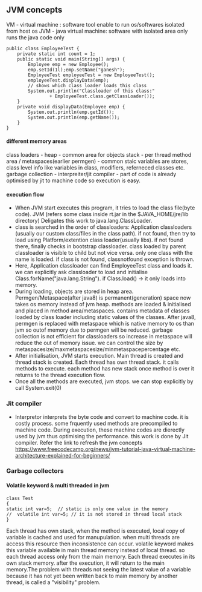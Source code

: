 
## JVM concepts
VM - virtual machine :  software tool enable to run os/softwares isolated from host os
JVM - java virtual machine: software with isolated area only runs the java code only
```
public class EmployeeTest {
    private static int count = 1;
    public static void main(String[] args) {
        Employee emp = new Employee();
        emp.setId(1l);emp.setName("ganesh");
        EmployeeTest employeeTest = new EmployeeTest();
        employeeTest.displayData(emp);
        // shows which class loader loads this class
        System.out.println("Classloader of this class:"
                + EmployeeTest.class.getClassLoader());
    }
    private void displayData(Employee emp) {
        System.out.println(emp.getId());
        System.out.println(emp.getName());
    }
}
```

#### different memory areas
class loaders - 
heap - common area for objects
stack - per thread 
method area / metaspaces(earlier permgen) - common staic variables are stores, class level info like variables in class, modifiers, referneced classes etc.
garbage collection - 
interpreiter/jit compiler - part of code is already optimised by jit to machine code so execution is easy.

#### execution flow
- When JVM start executes this program, it tries to load the class file(byte code). JVM (refers some class inside rt.jar in the $JAVA_HOME/jre/lib directory) Deligates this work to java.lang.ClassLoader.
- class is searched in the order of classloaders: Application classloaders (usually our custom class/files in the class path). if not found, then try to load using Platform/extention class loader(usually libs). if not found there, finally checks in bootstrap classloader. class loaded by parent classloader is visible to child but not vice versa. only one class with the name is loaded. if class is not found, classnotfound exception is thrown.
- Here, Application classloader can find EmployeeTest class and loads it. we can explicitly ask classloader to load and initialise Class.forName("java.lang.String"). if Class.load() -> it only loads into memory.  
- During loading, objects are stored in heap area. Permgen/Metaspace(after java8) is permanent(generation) space now takes os memory instead of jvm heap. methods are loaded & initialised and placed in method area/metaspaces. contains metadata of classes loaded by class loader including static values of the classes. After java8, permgen is replaced with metaspace which is native memory to os than jvm so outof memory due to permgen will be reduced. garbage collection is not efficient for classloaders so increase in metaspace will reduce the out of memory issue. we can control the size by metaspacesize/maxmetaspacesize/minmetaspacepercentage etc.
- After initialisation, JVM starts execution. Main thread is created and thread stack is created. Each thread has own thread stack. it calls methods to execute. each method has new stack once method is over it returns to the thread execution flow. 
- Once all the methods are executed, jvm stops. we can stop explicitly by call System.exit(0)

### Jit compiler
- Interpretor interprets the byte code and convert to machine code. it is costly process. some frquently used methods are precompiled to machine code. During execution, these machine codes are dierectly used by jvm thus optimising the performance. this work is done by Jit compiler. Refer the link to refresh the jvm concepts
https://www.freecodecamp.org/news/jvm-tutorial-java-virtual-machine-architecture-explained-for-beginners/

### Garbage collectors

#### Volatile keyword &  multi threaded in jvm
```
class Test  
{  
static int var=5;  // static is only one value in the memory
//  volatile int var=5; // it is not stored in thread local stack
}  
```
Each thread has own stack, when the method is executed, local copy of variable is cached and used for manupulation. when multi threads are access this resource then inconsistence can occur. volatile keyword makes this variable available in main thread memory instead of local thread. so each thread access only from the main memory.
Each thread executes in its own stack memory. after the execution, it will return to the main memory.The problem with threads not seeing the latest value of a variable because it has not yet been written back to main memory by another thread, is called a "visibility" problem.
